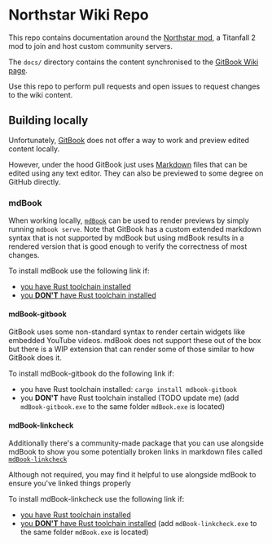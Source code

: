 # Northstar Wiki Repo

This repo contains documentation around the [Northstar mod](https://github.com/R2Northstar), a Titanfall 2 mod to join and host custom community servers.

The `docs/` directory contains the content synchronised to the [GitBook Wiki page](https://r2northstar.gitbook.io/).

Use this repo to perform pull requests and open issues to request changes to the wiki content.

## Building locally

Unfortunately, [GitBook](https://www.gitbook.com/) does not offer a way to work and preview edited content locally.

However, under the hood GitBook just uses [Markdown](https://www.markdownguide.org/) files that can be edited using any text editor.
They can also be previewed to some degree on GitHub directly.

### mdBook

When working locally, [`mdBook`](https://rust-lang.github.io/mdBook/) can be used to render previews by simply running `mdbook serve`.
Note that GitBook has a custom extended markdown syntax that is not supported by mdBook but using mdBook results in a rendered version that is good enough to verify the correctness of most changes.

To install mdBook use the following link if:

- [you have Rust toolchain installed](https://rust-lang.github.io/mdBook/guide/installation.html#build-from-source-using-rust)
- [you **DON'T** have Rust toolchain installed](https://rust-lang.github.io/mdBook/guide/installation.html#pre-compiled-binaries)

#### mdBook-gitbook

GitBook uses some non-standard syntax to render certain widgets like embedded YouTube videos.
mdBook does not support these out of the box but there is a WIP extension that can render some of those similar to how GitBook does it.

To install mdBook-gitbook do the following link if:
- you have Rust toolchain installed: `cargo install mdbook-gitbook`
- you **DON'T** have Rust toolchain installed (TODO update me) (add `mdBook-gitbook.exe` to the same folder `mdBook.exe` is located)

#### mdBook-linkcheck
Additionally there's a community-made package that you can use alongside mdBook to show you some potentially broken links in markdown files called [`mdBook-linkcheck`](https://github.com/Michael-F-Bryan/mdbook-linkcheck)

Although not required, you may find it helpful to use alongside mdBook to ensure you've linked things properly

To install mdBook-linkcheck use the following link if:
- [you have Rust toolchain installed](https://github.com/Michael-F-Bryan/mdbook-linkcheck#getting-started)
- [you **DON'T** have Rust toolchain installed](https://github.com/Michael-F-Bryan/mdbook-linkcheck/releases/latest) (add `mdBook-linkcheck.exe` to the same folder `mdBook.exe` is located)

